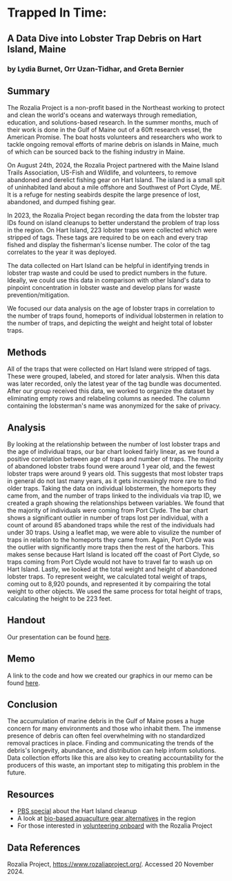 # Trapped In Time:

## A Data Dive into Lobster Trap Debris on Hart Island, Maine
 
### by Lydia Burnet, Orr Uzan-Tidhar, and Greta Bernier

## Summary

The Rozalia Project is a non-profit based in the Northeast working to protect and clean the world's oceans and waterways through remediation, education, and solutions-based research. In the summer months, much of their work is done in the Gulf of Maine out of a 60ft research vessel, the American Promise. The boat hosts volunteers and researchers who work to tackle ongoing removal efforts of marine debris on islands in Maine, much of which can be sourced back to the fishing industry in Maine. 

On August 24th, 2024, the Rozalia Project partnered with the Maine Island Trails Association,
US-Fish and Wildlife, and volunteers, to remove abandoned and derelict fishing gear on Hart Island. The island is a small spit of uninhabited land about a mile offshore and Southwest of Port Clyde, ME. It is a refuge for nesting seabirds despite the large presence of lost, abandoned, and dumped fishing gear. 

In 2023, the Rozalia Project began recording the data from the lobster trap IDs found on island cleanups to better understand the problem of trap loss in the region. On Hart Island, 223 lobster traps were collected which were stripped of tags. These tags are required to be on each and every trap fished and display the fisherman's license number. The color of the tag correlates to the year it was deployed.  

The data collected on Hart Island can be helpful in identifying trends in lobster trap waste and could be used to predict numbers in the future. Ideally, we could use this data in comparison with other Island's data to pinpoint concentration in lobster waste and develop plans for waste prevention/mitigation.


We focused our data analysis on the age of lobster traps in correlation to the number of traps found, homeports of individual lobstermen in relation to the number of traps, and depicting the weight and height total of lobster traps.

## Methods 

All of the traps that were collected on Hart Island were stripped of tags. These were grouped, labeled, and stored for later analysis. When this data was later recorded, only the latest year of the tag bundle was documented. After our group received this data, we worked to organize the dataset by eliminating empty rows and relabeling columns as needed. The column containing the lobsterman's name was anonymized for the sake of privacy. 


## Analysis 

By looking at the relationship between the number of lost lobster traps and the age of individual traps, our bar chart looked fairly linear, as we found a positive correlation between age of traps and number of traps. The majority of abandoned lobster trabs found were around 1 year old, and the fewest lobster traps were around 9 years old. This suggests that most lobster traps in general do not last many years, as it gets increasingly more rare to find older traps. Taking the data on individual lobstermen, the homeports they came from, and the number of traps linked to the individuals via trap ID, we created a graph showing the relationships between variables. We found that the majority of individuals were coming from Port Clyde. The bar chart shows a significant outlier in number of traps lost per individual, with a count of around 85 abandoned traps while the rest of the individuals had under 30 traps. Using a leaflet map, we were able to visulize the number of traps in relation to the homeports they came from. Again, Port Clyde was the outlier with significantly more traps then the rest of the harbors. This makes sense because Hart Island is located off the coast of Port Clyde, so traps coming from Port Clyde would not have to travel far to wash up on Hart Island. Lastly, we looked at the total weight and height of abandoned lobster traps. To represent weight, we calculated total weight of traps, coming out to 8,920 pounds, and represented it by compairing the total weight to other objects. We used the same process for total height of traps, calculating the height to be 223 feet. 

## Handout

Our presentation can be found [here](https://www.canva.com/design/DAGWTc8aZeg/sScVJIVu-qXnDUHvACw00g/view?utm_content=DAGWTc8aZeg&utm_campaign=designshare&utm_medium=link&utm_source=editor).

## Memo

A link to the code and how we created our graphics in our memo can be found [here](https://es-1085.github.io/f2024-ds1-project-big-harts/memo/memo.html).

## Conclusion 

The accumulation of marine debris in the Gulf of Maine poses a huge concern for many environments and those who inhabit them. The immense presence of debris can often feel overwhelming with no standardized removal practices in place. Finding and communicating the trends of the debris's longevity, abundance, and distribution can help inform solutions. Data collection efforts like this are also key to creating accountability for the producers of this waste, an important step to mitigating this problem in the future.


## Resources 

- [PBS special](https://www.pbs.org/newshour/show/ghost-gear-piles-up-in-the-gulf-of-maine-amid-plastic-onslaught-on-oceans) about the Hart Island cleanup
- A look at [bio-based aquaculture gear alternatives](https://news.mongabay.com/2024/10/startups-replace-plastics-with-mushrooms-in-the-seafood-industry/) in the region 
- For those interested in [volunteering onboard](https://www.rozaliaproject.org/jump-in) with the Rozalia Project 

## Data References

Rozalia Project, https://www.rozaliaproject.org/. Accessed 20 November 2024.

